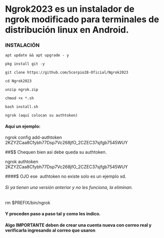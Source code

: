 # Ngrok2023 es un instalador de ngrok modificado para terminales de distribución linux en Android.

### INSTALACIÓN

```
apt update && apt upgrade - y

pkg install git -y

git clone https://github.com/Scorpio28-Oficial/Ngrok2023

cd Ngrok2023

unzip ngrok.zip

chmod +x *.sh

bash install.sh

ngrok (aquí colocan su authtoken)
```

#### Aquí un ejemplo:

ngrok config add-authtoken 2KZYZCaa8Cfybh77Dsp7Vc268jfO_2CZEC37sjfgb7545WUY


##$$ Chequen bien así debe queda su authtoken.


ngrok authtoken 2KZYZCaa8Cfybh77Dsp7Vc268jfO_2CZEC37sjfgb7545WUY

####$ OJO ese  authtoken no existe solo es un ejemplo xd.

###### Si ya tienen una versión anterior y no les funciona, la eliminan.

rm $PREFIX/bin/ngrok

#### Y proceden paso a paso tal y como les indico.

#### Algo IMPORTANTE deben de crear una cuenta nueva con correo real y verificarla ingresando al correo que usaron

